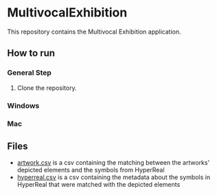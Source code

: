 # MultivocalExhibition
This repository contains the Multivocal Exhibition application.

## How to run
### General Step
1. Clone the repository.
### Windows

### Mac

## Files

* [artwork.csv](d.org) is a csv containing the matching between the artworks' depicted elements and the symbols from HyperReal
* [hyperreal.csv](h.org) is a csv containing the metadata about the symbols in HyperReal that were matched with the depicted elements


